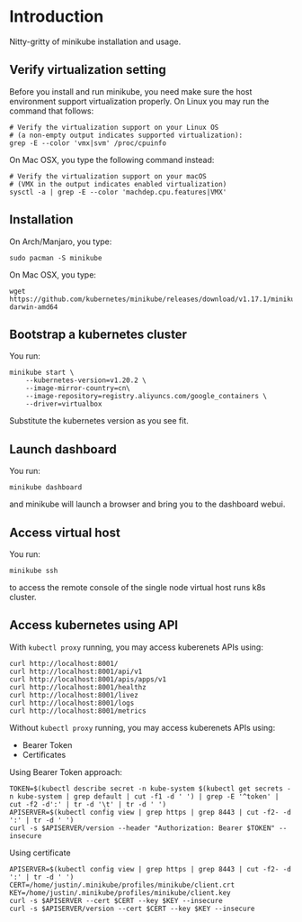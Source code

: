 # Introduction

Nitty-gritty of minikube installation and usage.

## Verify virtualization setting

Before you install and run minikube, you need make sure the host environment
support virtualization properly. On Linux you may run the command that follows:

    # Verify the virtualization support on your Linux OS
    # (a non-empty output indicates supported virtualization):
    grep -E --color 'vmx|svm' /proc/cpuinfo

On Mac OSX, you type the following command instead:

    # Verify the virtualization support on your macOS
    # (VMX in the output indicates enabled virtualization)
    sysctl -a | grep -E --color 'machdep.cpu.features|VMX'

## Installation

On Arch/Manjaro, you type:

    sudo pacman -S minikube

On Mac OSX, you type:

    wget https://github.com/kubernetes/minikube/releases/download/v1.17.1/minikube-darwin-amd64


## Bootstrap a kubernetes cluster

You run:

    minikube start \
        --kubernetes-version=v1.20.2 \
        --image-mirror-country=cn\
        --image-repository=registry.aliyuncs.com/google_containers \
        --driver=virtualbox

Substitute the kubernetes version as you see fit.

## Launch dashboard

You run:

    minikube dashboard

and minikube will launch a browser and bring you to the dashboard webui.

## Access virtual host


You run:

    minikube ssh

to access the remote console of the single node virtual host runs k8s cluster.

## Access kubernetes using API

With `kubectl proxy` running, you may access kuberenets APIs using:

	curl http://localhost:8001/
	curl http://localhost:8001/api/v1
	curl http://localhost:8001/apis/apps/v1
	curl http://localhost:8001/healthz
	curl http://localhost:8001/livez
	curl http://localhost:8001/logs
	curl http://localhost:8001/metrics

Without `kubectl proxy` running, you may access kuberenets APIs using:

- Bearer Token
- Certificates

Using Bearer Token approach:

    TOKEN=$(kubectl describe secret -n kube-system $(kubectl get secrets -n kube-system | grep default | cut -f1 -d ' ') | grep -E '^token' | cut -f2 -d':' | tr -d '\t' | tr -d ' ')
    APISERVER=$(kubectl config view | grep https | grep 8443 | cut -f2- -d ':' | tr -d ' ')
	curl -s $APISERVER/version --header "Authorization: Bearer $TOKEN" --insecure

Using certificate

    APISERVER=$(kubectl config view | grep https | grep 8443 | cut -f2- -d ':' | tr -d ' ')
	CERT=/home/justin/.minikube/profiles/minikube/client.crt
	KEY=/home/justin/.minikube/profiles/minikube/client.key
	curl -s $APISERVER --cert $CERT --key $KEY --insecure
	curl -s $APISERVER/version --cert $CERT --key $KEY --insecure
